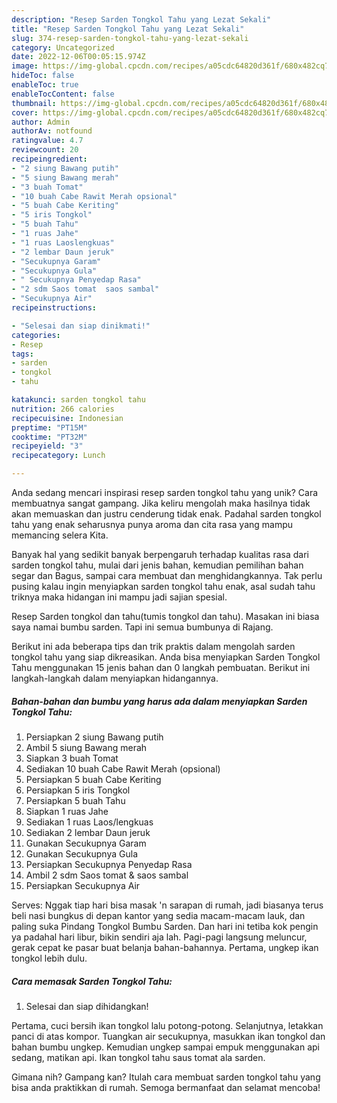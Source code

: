 ```yaml
---
description: "Resep Sarden Tongkol Tahu yang Lezat Sekali"
title: "Resep Sarden Tongkol Tahu yang Lezat Sekali"
slug: 374-resep-sarden-tongkol-tahu-yang-lezat-sekali
category: Uncategorized
date: 2022-12-06T00:05:15.974Z
image: https://img-global.cpcdn.com/recipes/a05cdc64820d361f/680x482cq70/sarden-tongkol-tahu-foto-resep-utama.jpg
hideToc: false
enableToc: true
enableTocContent: false
thumbnail: https://img-global.cpcdn.com/recipes/a05cdc64820d361f/680x482cq70/sarden-tongkol-tahu-foto-resep-utama.jpg
cover: https://img-global.cpcdn.com/recipes/a05cdc64820d361f/680x482cq70/sarden-tongkol-tahu-foto-resep-utama.jpg
author: Admin
authorAv: notfound
ratingvalue: 4.7
reviewcount: 20
recipeingredient:
- "2 siung Bawang putih"
- "5 siung Bawang merah"
- "3 buah Tomat"
- "10 buah Cabe Rawit Merah opsional"
- "5 buah Cabe Keriting"
- "5 iris Tongkol"
- "5 buah Tahu"
- "1 ruas Jahe"
- "1 ruas Laoslengkuas"
- "2 lembar Daun jeruk"
- "Secukupnya Garam"
- "Secukupnya Gula"
- " Secukupnya Penyedap Rasa"
- "2 sdm Saos tomat  saos sambal"
- "Secukupnya Air"
recipeinstructions:

- "Selesai dan siap dinikmati!"
categories:
- Resep
tags:
- sarden
- tongkol
- tahu

katakunci: sarden tongkol tahu 
nutrition: 266 calories
recipecuisine: Indonesian
preptime: "PT15M"
cooktime: "PT32M"
recipeyield: "3"
recipecategory: Lunch

---
```





Anda sedang mencari inspirasi resep sarden tongkol tahu yang unik? Cara membuatnya sangat gampang. Jika keliru mengolah maka hasilnya tidak akan memuaskan dan justru cenderung tidak enak. Padahal sarden tongkol tahu yang enak seharusnya punya aroma dan cita rasa yang mampu memancing selera Kita.





Banyak hal yang sedikit banyak berpengaruh terhadap kualitas rasa dari sarden tongkol tahu, mulai dari jenis bahan, kemudian pemilihan bahan segar dan Bagus, sampai cara membuat dan menghidangkannya. Tak perlu pusing kalau ingin menyiapkan sarden tongkol tahu enak,      asal sudah tahu triknya maka hidangan ini mampu jadi sajian spesial.














Resep Sarden tongkol dan tahu(tumis tongkol dan tahu). Masakan ini biasa saya namai bumbu sarden. Tapi ini semua bumbunya di Rajang.






Berikut ini ada beberapa tips dan trik praktis dalam mengolah sarden tongkol tahu yang siap dikreasikan. Anda bisa menyiapkan Sarden Tongkol Tahu menggunakan 15 jenis bahan dan 0 langkah pembuatan. Berikut ini langkah-langkah dalam menyiapkan hidangannya.

<!--inarticleads1-->

##### Bahan-bahan dan bumbu yang harus ada dalam menyiapkan Sarden Tongkol Tahu:

1. Persiapkan 2 siung Bawang putih
1. Ambil 5 siung Bawang merah
1. Siapkan 3 buah Tomat
1. Sediakan 10 buah Cabe Rawit Merah (opsional)
1. Persiapkan 5 buah Cabe Keriting
1. Persiapkan 5 iris Tongkol
1. Persiapkan 5 buah Tahu
1. Siapkan 1 ruas Jahe
1. Sediakan 1 ruas Laos/lengkuas
1. Sediakan 2 lembar Daun jeruk
1. Gunakan Secukupnya Garam
1. Gunakan Secukupnya Gula
1. Persiapkan  Secukupnya Penyedap Rasa
1. Ambil 2 sdm Saos tomat &amp; saos sambal
1. Persiapkan Secukupnya Air


Serves: Nggak tiap hari bisa masak &#39;n sarapan di rumah, jadi biasanya terus beli nasi bungkus di depan kantor yang sedia macam-macam lauk, dan paling suka Pindang Tongkol Bumbu Sarden. Dan hari ini tetiba kok pengin ya padahal hari libur, bikin sendiri aja lah. Pagi-pagi langsung meluncur, gerak cepat ke pasar buat belanja bahan-bahannya. Pertama, ungkep ikan tongkol lebih dulu. 

<!--inarticleads2-->

##### Cara memasak Sarden Tongkol Tahu:


1. Selesai dan siap dihidangkan!

Pertama, cuci bersih ikan tongkol lalu potong-potong. Selanjutnya, letakkan panci di atas kompor. Tuangkan air secukupnya, masukkan ikan tongkol dan bahan bumbu ungkep. Kemudian ungkep sampai empuk menggunakan api sedang, matikan api. Ikan tongkol tahu saus tomat ala sarden. 

Gimana nih? Gampang kan? Itulah cara membuat sarden tongkol tahu yang bisa anda praktikkan di rumah. Semoga bermanfaat dan selamat mencoba!
